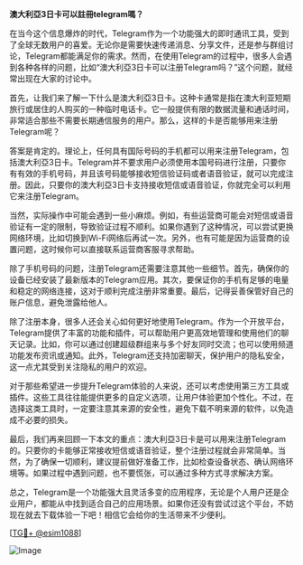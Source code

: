 **澳大利亞3日卡可以註冊telegram嗎？**

在当今这个信息爆炸的时代，Telegram作为一个功能强大的即时通讯工具，受到了全球无数用户的喜爱。无论你是需要快速传递消息、分享文件，还是参与群组讨论，Telegram都能满足你的需求。然而，在使用Telegram的过程中，很多人会遇到各种各样的问题，比如“澳大利亞3日卡可以注册Telegram吗？”这个问题，就经常出现在大家的讨论中。

首先，让我们来了解一下什么是澳大利亞3日卡。这种卡通常是指在澳大利亚短期旅行或居住的人购买的一种临时电话卡。它一般提供有限的数据流量和通话时间，非常适合那些不需要长期通信服务的用户。那么，这样的卡是否能够用来注册Telegram呢？

答案是肯定的。理论上，任何具有国际号码的手机都可以用来注册Telegram，包括澳大利亞3日卡。Telegram并不要求用户必须使用本国号码进行注册，只要你有有效的手机号码，并且该号码能够接收短信验证码或者语音验证，就可以完成注册。因此，只要你的澳大利亞3日卡支持接收短信或语音验证，你就完全可以利用它来注册Telegram。

当然，实际操作中可能会遇到一些小麻烦。例如，有些运营商可能会对短信或语音验证有一定的限制，导致验证过程不顺利。如果你遇到了这种情况，可以尝试更换网络环境，比如切换到Wi-Fi网络后再试一次。另外，也有可能是因为运营商的设置问题，这时候你可以直接联系运营商客服寻求帮助。

除了手机号码的问题，注册Telegram还需要注意其他一些细节。首先，确保你的设备已经安装了最新版本的Telegram应用。其次，要保证你的手机有足够的电量和稳定的网络连接，这对于顺利完成注册非常重要。最后，记得妥善保管好自己的账户信息，避免泄露给他人。

除了注册本身，很多人还会关心如何更好地使用Telegram。作为一个开放平台，Telegram提供了丰富的功能和插件，可以帮助用户更高效地管理和使用他们的聊天记录。比如，你可以通过创建超级群组来与多个好友同时交流；也可以使用频道功能发布资讯或通知。此外，Telegram还支持加密聊天，保护用户的隐私安全，这一点尤其受到关注隐私的用户的欢迎。

对于那些希望进一步提升Telegram体验的人来说，还可以考虑使用第三方工具或插件。这些工具往往能提供更多的自定义选项，让用户体验更加个性化。不过，在选择这类工具时，一定要注意其来源的安全性，避免下载不明来源的软件，以免造成不必要的损失。

最后，我们再来回顾一下本文的重点：澳大利亞3日卡是可以用来注册Telegram的。只要你的卡能够正常接收短信或语音验证，整个注册过程就会非常简单。当然，为了确保一切顺利，建议提前做好准备工作，比如检查设备状态、确认网络环境等。如果过程中遇到问题，也不要慌张，可以通过多种方式寻求解决方案。

总之，Telegram是一个功能强大且灵活多变的应用程序，无论是个人用户还是企业用户，都能从中找到适合自己的应用场景。如果你还没有尝试过这个平台，不妨现在就去下载体验一下吧！相信它会给你的生活带来不少便利。

[[TG💪+ @esim1088](https://t.me/s/esim1088)]

![Image](https://i.postimg.cc/4NQfJmqS/Snipaste-2025-05-13-00-14-12.png)